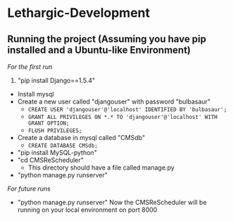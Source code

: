 Lethargic-Development
=====================
## Running the project (Assuming you have pip installed and a Ubuntu-like Environment)
_For the first run_

1. "pip install Django==1.5.4"
- Install mysql
- Create a new user called "djangouser" with password "bulbasaur"
	- `CREATE USER 'djangouser'@'localhost' IDENTIFIED BY 'bulbasaur';`
	- `GRANT ALL PRIVILEGES ON *.* TO 'djangouser'@'localhost' WITH GRANT OPTION;`
	- `FLUSH PRIVILEGES;`
- Create a database in mysql called "CMSdb"
	- `CREATE DATABASE CMSdb;`
- "pip install MySQL-python"
- "cd CMSReScheduler"
    - This directory should have a file called manage.py
- "python manage.py runserver"

_For future runs_
- "python manage.py runserver"
Now the CMSReScheduler will be running on your local environment on port 8000
